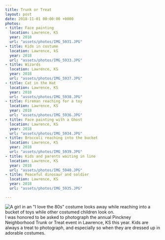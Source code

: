 ```yaml
---
title: Trunk or Treat
layout: post
date: 2018-11-01 00:00:00 +0000
photos:
- title: Face painting
  location: Lawrence, KS
  year: 2018
  url: "assets/photos/IMG_5931.JPG"
- title: Kids in costume
  location: Lawrence, kS
  year: 2018
  url: "assets/photos/IMG_5933.JPG"
- title: Wizards
  location: Lawrence, KS
  year: 2018
  url: "assets/photos/IMG_5937.JPG"
- title: Cat in the Hat
  location: Lawrence, KS
  year: 2018
  url: "assets/photos/IMG_5938.JPG"
- title: Fireman reaching for a toy
  location: Lawrence, KS
  year: 2018
  url: "assets/photos/IMG_5936.JPG"
- title: Face painting with a Ghost
  location: Lawrence, KS
  year: 2018
  url: "assets/photos/IMG_5934.JPG"
- title: Broccoli reaching into the bucket
  location: Lawrence, KS
  year: 2018
  url: "assets/photos/IMG_5939.JPG"
- title: Kids and parents waiting in line
  location: Lawrence, KS
  year: 2018
  url: "assets/photos/IMG_5940.JPG"
- title: Peaceful dinosaur and soldier
  location: Lawrence, KS
  year: 2018
  url: "assets/photos/IMG_5935.JPG"

---
```

![A girl in an "I love the 80s" costume looks away while reaching into a bucket of toys while other costumed children look on.](/assets/photos/IMG_5932.JPG "Reaching in the bucket")I was honored to be asked to photograph the annual Pinckney Neighborhood Trunk or Treat event in Lawrence, KS this year. Kids are always a treat to photograph, and especially so when they are dressed up in adorable costumes.